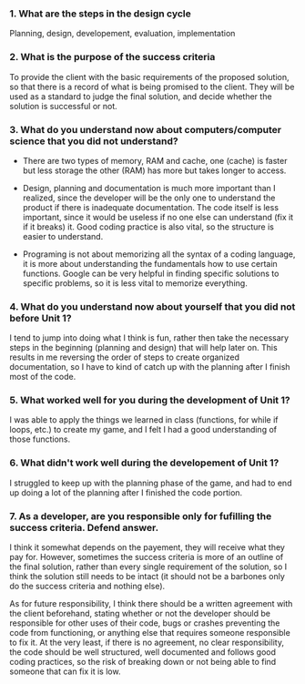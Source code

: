 ### 1. What are the steps in the design cycle

Planning, design, developement, evaluation, implementation

### 2. What is the purpose of the success criteria

To provide the client with the basic requirements of the proposed solution, so that there is a record of what is being promised to the client. They will be used as a standard to judge the final solution, and decide whether the solution is successful or not. 

### 3. What do you understand now about computers/computer science that you did not understand?

- There are two types of memory, RAM and cache, one (cache) is faster but less storage the other (RAM) has more but takes longer to access.

- Design, planning and documentation is much more important than I realized, since the developer will be the only one to understand the product if there is inadequate documentation. The code itself is less important, since it would be useless if no one else can understand (fix it if it breaks) it. Good coding practice is also vital, so the structure is easier to understand. 

- Programing is not about memorizing all the syntax of a coding language, it is more about understanding the fundamentals how to use certain functions. Google can be very helpful in finding specific solutions to specific problems, so it is less vital to memorize everything. 

### 4. What do you understand now about yourself that you did not before Unit 1?

I tend to jump into doing what I think is fun, rather then take the necessary steps in the beginning (planning and design) that will help later on. This results in me reversing the order of steps to create organized documentation, so I have to kind of catch up with the planning after I finish most of the code.

### 5. What worked well for you during the development of Unit 1?

I was able to apply the things we learned in class (functions, for while if loops, etc.) to create my game, and I felt I had a good understanding of those functions. 

### 6. What didn't work well during the developement of Unit 1?

I struggled to keep up with the planning phase of the game, and had to end up doing a lot of the planning after I finished the code portion. 

### 7. As a developer, are you responsible only for fufilling the success criteria. Defend answer.

I think it somewhat depends on the payement, they will receive what they pay for. However, sometimes the success criteria is more of an outline of the final solution, rather than every single requirement of the solution, so I think the solution still needs to be intact (it should not be a barbones only do the success criteria and nothing else). 

As for future responsibility, I think there should be a written agreement with the client beforehand, stating whether or not the developer should be responsible for other uses of their code, bugs or crashes preventing the code from functioning, or anything else that requires someone responsible to fix it. At the very least, if there is no agreement, no clear responsibility, the code should be well structured, well documented and follows good coding practices, so the risk of breaking down or not being able to find someone that can fix it is low. 
